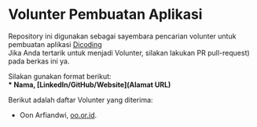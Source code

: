 # Volunter Pembuatan Aplikasi
Repository ini digunakan sebagai sayembara pencarian volunter untuk pembuatan aplikasi [Dicoding](www.dicoding.com) <br>
Jika Anda tertarik untuk menjadi Volunter, silakan lakukan PR pull-request) pada berkas ini ya. <br>

Silakan gunakan format berikut: <br>
**\* Nama, [LinkedIn/GitHub/Website](Alamat URL)**

Berikut adalah daftar Volunter yang diterima:
* Oon Arfiandwi, [oo.or.id](https://oo.or.id).
